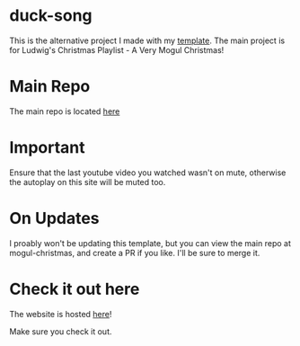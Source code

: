 # duck-song

This is the alternative project I made with my [template](https://github.com/KendallDoesCoding/video-playlist-in-browser). The main project is for Ludwig's Christmas Playlist - A Very Mogul Christmas!

# Main Repo
The main repo is located [here](https://github.com/KendallDoesCoding/mogul-christmas)

# Important
Ensure that the last youtube video you watched wasn't on mute, otherwise the autoplay on this site will be muted too.

# On Updates
I proably won't be updating this template, but you can view the main repo at mogul-christmas, and create a PR if you like. I'll be sure to merge it.

# Check it out here
The website is hosted [here](https://kendalldoescoding.gq/ducksong)! 

Make sure you check it out.

